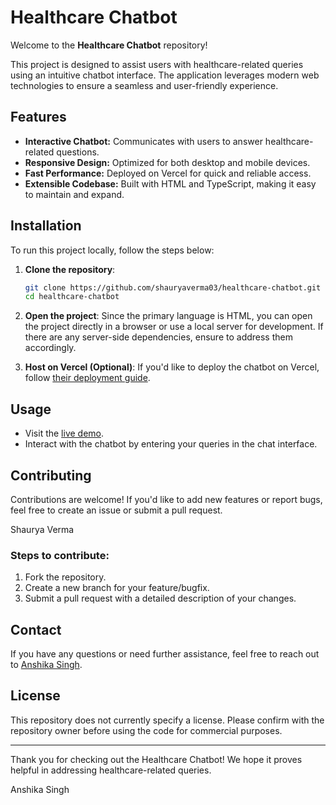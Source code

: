 # Healthcare Chatbot

Welcome to the **Healthcare Chatbot** repository!

This project is designed to assist users with healthcare-related queries using an intuitive chatbot interface. The application leverages modern web technologies to ensure a seamless and user-friendly experience.

## Features

- **Interactive Chatbot:** Communicates with users to answer healthcare-related questions.
- **Responsive Design:** Optimized for both desktop and mobile devices.
- **Fast Performance:** Deployed on Vercel for quick and reliable access.
- **Extensible Codebase:** Built with HTML and TypeScript, making it easy to maintain and expand.

## Installation

To run this project locally, follow the steps below:

1. **Clone the repository**:
   ```bash
   git clone https://github.com/shauryaverma03/healthcare-chatbot.git
   cd healthcare-chatbot
   ```

2. **Open the project**: Since the primary language is HTML, you can open the project directly in a browser or use a local server for development. If there are any server-side dependencies, ensure to address them accordingly.

3. **Host on Vercel (Optional)**: If you'd like to deploy the chatbot on Vercel, follow [their deployment guide](https://vercel.com/docs).

## Usage

- Visit the [live demo](https://healthcare-chatbot-rust.vercel.app).
- Interact with the chatbot by entering your queries in the chat interface.

## Contributing

Contributions are welcome! If you'd like to add new features or report bugs, feel free to create an issue or submit a pull request.

Shaurya Verma

### Steps to contribute:
1. Fork the repository.
2. Create a new branch for your feature/bugfix.
3. Submit a pull request with a detailed description of your changes.

## Contact

If you have any questions or need further assistance, feel free to reach out to [Anshika Singh](https://github.com/anshikasinghhh/healthcare/pulls).

## License

This repository does not currently specify a license. Please confirm with the repository owner before using the code for commercial purposes.

---

Thank you for checking out the Healthcare Chatbot! We hope it proves helpful in addressing healthcare-related queries.

Anshika Singh
